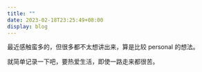 ```yaml
---
title: ""
date: 2023-02-18T23:25:49+08:00
display: blog
---
```


最近感触蛮多的，但很多都不太想讲出来，算是比较 personal 的想法。

就简单记录一下吧，要热爱生活，即使一路走来都很苦。
